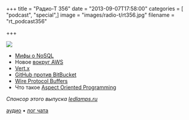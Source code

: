 +++
title = "Радио-Т 356"
date = "2013-09-07T17:58:00"
categories = [ "podcast", "special",]
image = "images/radio-t/rt356.jpg"
filename = "rt_podcast356"

+++

![](https://radio-t.com/images/radio-t/rt356.jpg)

* [Мифы о NoSQL](http://www.itexto.com.br/devkico/en/?p=20)
* Новое [вокруг AWS](http://aws.typepad.com/aws/2013/09/new-aws-command-line-interface-cli.html)
* [Vert.x](http://vertx.io/docs.html)
* [GitHub против BitBucket](http://www.makeuseof.com/tag/love-github-4-reasons-why-you-should-host-your-code-on-bitbucket/)
* [Wire Protocol Buffers](http://corner.squareup.com/2013/08/introducing-wire.html)
* Что такое [Aspect Oriented Programming](http://know.cujojs.com/tutorials/aop/intro-to-aspect-oriented-programming)

_Спонсор этого выпуска [ledlamps.ru](http://ledlamps.ru)_

[аудио](https://cdn.radio-t.com/rt_podcast356.mp3) • [лог чата](http://chat.radio-t.com/logs/radio-t-356.html) <audio src="https://cdn.radio-t.com/rt_podcast356.mp3" preload="none"></audio>
